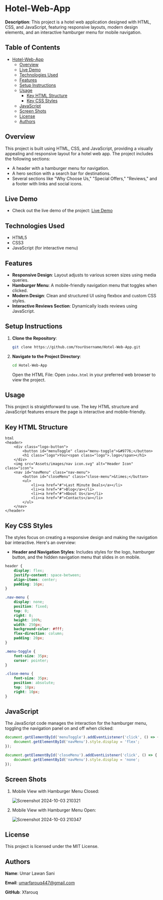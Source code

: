 # Hotel-Web-App

**Description**: This project is a hotel web application designed with HTML, CSS, and JavaScript, featuring responsive layouts, modern design elements, and an interactive hamburger menu for mobile navigation.

## Table of Contents

- [Hotel-Web-App](#hotel-web-app)
  - [Overview](#overview)
  - [Live Demo](#live-demo)
  - [Technologies Used](#technologies-used)
  - [Features](#features)
  - [Setup Instructions](#setup-instructions)
  - [Usage](#usage)
    - [Key HTML Structure](#key-html-structure)
    - [Key CSS Styles](#key-css-styles)
  - [JavaScript](#javascript)
  - [Screen Shots](#screen-shots)
  - [License](#license)
  - [Authors](#authors)

## Overview

This project is built using HTML, CSS, and JavaScript, providing a visually appealing and responsive layout for a hotel web app. The project includes the following sections:

- A header with a hamburger menu for navigation.
- A hero section with a search bar for destinations.
- Several sections like "Why Choose Us," "Special Offers," "Reviews," and a footer with links and social icons.

## Live Demo

- Check out the live demo of the project: [Live Demo](https://hotel-web-app-edq3.onrender.com/)

## Technologies Used

- HTML5
- CSS3
- JavaScript (for interactive menu)

## Features

- **Responsive Design**: Layout adjusts to various screen sizes using media queries.
- **Hamburger Menu**: A mobile-friendly navigation menu that toggles when clicked.
- **Modern Design**: Clean and structured UI using flexbox and custom CSS styles.
- **Interactive Reviews Section**: Dynamically loads reviews using JavaScript.

## Setup Instructions

1. **Clone the Repository**:
   ```bash
   git clone https://github.com/YourUsername/Hotel-Web-App.git
   ```
2. **Navigate to the Project Directory**:

      ```bash
      cd Hotel-Web-App
      ```
      Open the HTML File: Open `index.html` in your preferred web browser to view the project.

## Usage

This project is straightforward to use. The key HTML structure and JavaScript features ensure the page is interactive and mobile-friendly.

## Key HTML Structure

```
html
<header>
    <div class="logo-button">
        <button id="menuToggle" class="menu-toggle">&#9776;</button>
        <h1 class="logo">Your<span class="logo">.logo</span></h1>
    </div>
    <img src="Assets/images/nav icon.svg" alt="Header Icon" class="icon">
    <nav id="navMenu" class="nav-menu">
        <button id="closeMenu" class="close-menu">&times;</button>
        <ul>
            <li><a href="#">Last Minute Deals</a></li>
            <li><a href="#">Blog</a></li>
            <li><a href="#">About Us</a></li>
            <li><a href="#">Contacts</a></li>
        </ul>
    </nav>
</header>
```

## Key CSS Styles
The styles focus on creating a responsive design and making the navigation bar interactive. Here's an overview:

- **Header and Navigation Styles**: Includes styles for the logo, hamburger button, and the hidden navigation menu that slides in on mobile.
```css
header {
    display: flex;
    justify-content: space-between;
    align-items: center;
    padding: 16px;
}

.nav-menu {
    display: none;
    position: fixed;
    top: 0;
    right: 0;
    height: 100%;
    width: 250px;
    background-color: #fff;
    flex-direction: column;
    padding: 20px;
}

.menu-toggle {
    font-size: 35px;
    cursor: pointer;
}

.close-menu {
    font-size: 35px;
    position: absolute;
    top: 10px;
    right: 10px;
}
```
## JavaScript
The JavaScript code manages the interaction for the hamburger menu, toggling the navigation panel on and off when clicked:

```javascript
document.getElementById('menuToggle').addEventListener('click', () => {
    document.getElementById('navMenu').style.display = 'flex';
});

document.getElementById('closeMenu').addEventListener('click', () => {
    document.getElementById('navMenu').style.display = 'none';
});
```
## Screen Shots
1. Mobile View with Hamburger Menu Closed:

   
   ![Screenshot 2024-10-03 210321](https://github.com/user-attachments/assets/a535b779-1a5c-4002-96cb-629157333e1d)

   

3. Mobile View with Hamburger Menu Open:


   ![Screenshot 2024-10-03 210347](https://github.com/user-attachments/assets/8822ee7e-350f-4be3-b719-a137dac563b0)

## License
This project is licensed under the MIT License.

## Authors

**Name**: Umar Lawan Sani

**Email**: umarfarouq447@gmail.com

**GitHub**: Xfarouq
